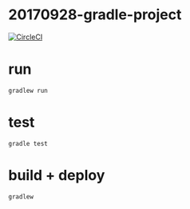 # 20170928-gradle-project
[![CircleCI](https://circleci.com/gh/mass10/20170928-gradle-project/tree/master.svg?style=svg)](https://circleci.com/gh/mass10/20170928-gradle-project/tree/master)

# run

```
gradlew run
```

# test

```
gradle test
```

# build + deploy

```
gradlew
```

